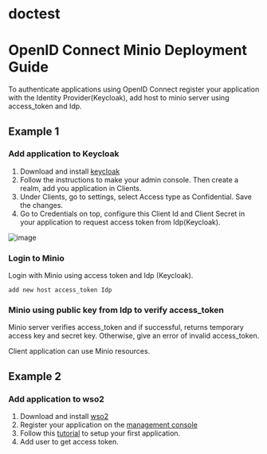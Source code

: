 # doctest
# OpenID Connect Minio Deployment Guide

To authenticate applications using OpenID Connect register your application with the Identity Provider(Keycloak), add host to minio server using access_token and Idp.

## Example 1
### Add application to Keycloak

1. Download and install [keycloak](https://www.keycloak.org/docs/latest/getting_started/index.html)
2. Follow the instructions to make your admin console. Then create a realm, add you application in Clients. 
3. Under Clients, go to settings, select Access type as Confidential. Save the changes.
4. Go to Credentials on top, configure this Client Id and Client Secret in your application to request access token from Idp(Keycloak).

![image](https://user-images.githubusercontent.com/22103395/41311551-6ce39d44-6e39-11e8-89c8-9c8686e58bdb.png)

### Login to Minio 
Login with Minio using access token and Idp (Keycloak).

```
add new host access_token Idp
```

### Minio using public key from Idp to verify access_token

Minio server verifies access_token and if successful, returns temporary access key and secret key. Otherwise, give an error of invalid access_token.

Client application can use Minio resources.

## Example 2
### Add application to wso2

1. Download and install [wso2](https://docs.wso2.com/display/IS530/Installation+Guide)
2. Register your application on the [management console](https://docs.wso2.com/display/IS530/Getting+Started+with+the+Management+Console)
3. Follow this [tutorial](https://docs.wso2.com/display/IS530/Setting+Up+the+Sample+Webapp) to setup your first application.
4. Add user to get access token.


